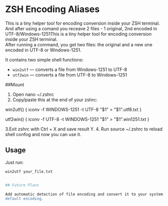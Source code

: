 # ZSH Encoding Aliases

This is a tiny helper tool for encoding conversion inside your ZSH 
terminal. And after using a comand you receave 2 files - 1 original,
2nd encoded in UTF-8/Windows-1251This is a tiny helper tool for encoding conversion inside your ZSH terminal.  
After running a command, you get two files: the original and a new one encoded in UTF-8 or Windows-1251.

It contains two simple shell functions:

- `win2utf` — converts a file from Windows-1251 to UTF-8
- `utf2win` — converts a file from UTF-8 to Windows-1251


##Mount 

1. Open nano ~/.zshrc
2. Copy/paste this at the end of your zshrc:

win2utf() {
    iconv -f WINDOWS-1251 -t UTF-8 "$1" > "$1".utf8.txt
}

utf2win() {
    iconv -f UTF-8 -t WINDOWS-1251 "$1" > "$1".win1251.txt
}


3.Exit zshrc with Ctrl + X and save result Y. 
4. Run source ~/.zshrc to reload shell confog and now you can use it. 



## Usage

Just run:

```bash
win2utf your_file.txt


## Future Plans

Add automatic detection of file encoding and convert it to your system's 
default encoding.
